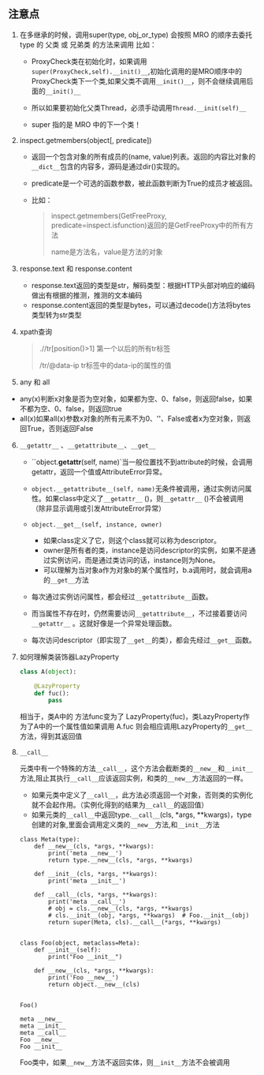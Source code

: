 ## 注意点

1. 在多继承的时候，调用super(type, obj_or_type) 会按照 MRO 的顺序去委托 type 的 父类 或 兄弟类 的方法来调用
     比如：

     * ProxyCheck类在初始化时，如果调用`super(ProxyCheck,self).__init()__`,初始化调用的是MRO顺序中的ProxyCheck类下一个类,如果父类不调用`__init()__`，则不会继续调用后面的`__init()__`

     * 所以如果要初始化父类Thread，必须手动调用`Thread.__init(self)__`

     * super 指的是 MRO 中的下一个类！

       

2. inspect.getmembers(object[, predicate])

   * 返回一个包含对象的所有成员的(name, value)列表。返回的内容比对象的`__dict__`包含的内容多，源码是通过dir()实现的。

   * predicate是一个可选的函数参数，被此函数判断为True的成员才被返回。

   * 比如：

     > inspect.getmembers(GetFreeProxy, predicate=inspect.isfunction)返回的是GetFreeProxy中的所有方法
     >
     > name是方法名，value是方法的对象



3. response.text 和 response.content

   * response.text返回的类型是str，解码类型：根据HTTP头部对响应的编码做出有根据的推测，推测的文本编码
   * response.content返回的类型是bytes，可以通过decode()方法将bytes类型转为str类型

   

4. xpath查询

   > .//tr[position()>1]  第一个以后的所有tr标签
   >
   > /tr/@data-ip tr标签中的data-ip的属性的值

   

5.  any 和 all

   * any(x)判断x对象是否为空对象，如果都为空、0、false，则返回false，如果不都为空、0、false，则返回true
   * all(x)如果all(x)参数x对象的所有元素不为0、''、False或者x为空对象，则返回True，否则返回False

   

6. `__getattr__` 、`__getattribute__`、`__get__`

   * ``object.__getattr__(self, name)`当一般位置找不到attribute的时候，会调用getattr，返回一个值或AttributeError异常。

   * `object.__getattribute__(self, name)`无条件被调用，通过实例访问属性。如果class中定义了`__getattr__` ()，则`__getattr__` ()不会被调用（除非显示调用或引发AttributeError异常）

   * `object.__get__(self, instance, owner)`

     * 如果class定义了它，则这个class就可以称为descriptor。
     * owner是所有者的类，instance是访问descriptor的实例，如果不是通过实例访问，而是通过类访问的话，instance则为None。
     * 可以理解为当对象a作为对象b的某个属性时，b.a调用时，就会调用a的`__get__`方法

     

   * 每次通过实例访问属性，都会经过`__getattribute__`函数。

   * 而当属性不存在时，仍然需要访问`__getattribute__`，不过接着要访问`__getattr__` 。这就好像是一个异常处理函数。

   * 每次访问descriptor（即实现了`__get__`的类），都会先经过`__get__`函数。

   

7. 如何理解类装饰器LazyProperty

   ```python
   class A(object):
   
       @LazyProperty
       def fuc():
           pass
   
   ```

   相当于，类A中的 方法func变为了 LazyProperty(fuc)，类LazyProperty作为了A中的一个属性值如果调用 A.fuc 则会相应调用LazyProperty的`__get__`方法，得到其返回值



8. `__call__`

   元类中有一个特殊的方法`__call__`，这个方法会截断类的`__new__`和`__init__`方法,阻止其执行`__call__`应该返回实例，和类的`__new__`方法返回的一样。

   

   * 如果元类中定义了`__call__`，此方法必须返回一个对象，否则类的实例化就不会起作用。（实例化得到的结果为`__call__`的返回值）
   *  如果元类的`__call__`中返回type.`__call__`(cls, *args, **kwargs)，type创建的对象,里面会调用定义类的`__new__`方法,和`__init__`方法

   ```
   class Meta(type):
       def __new__(cls, *args, **kwargs):
           print('meta __new__')
           return type.__new__(cls, *args, **kwargs)
   
       def __init__(cls, *args, **kwargs):
           print('meta __init__')
   
       def __call__(cls, *args, **kwargs):
           print('meta __call__')
           # obj = cls.__new__(cls, *args, **kwargs)
           # cls.__init__(obj, *args, **kwargs)  # Foo.__init__(obj)
           return super(Meta, cls).__call__(*args, **kwargs)
   
   
   class Foo(object, metaclass=Meta):
       def __init__(self):
           print("Foo __init__")
   
       def __new__(cls, *args, **kwargs):
           print('Foo __new__')
           return object.__new__(cls)
   
   
   Foo()
   ```

   ```
   meta __new__
   meta __init__
   meta __call__
   Foo __new__
   Foo __init__
   ```

   Foo类中，如果`__new__`方法不返回实体，则`__init__`方法不会被调用
